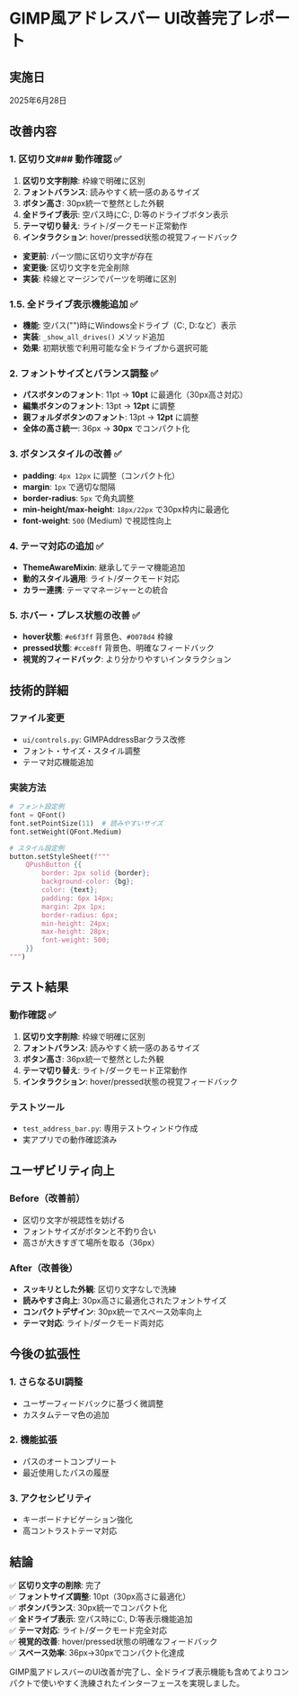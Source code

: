 # GIMP風アドレスバー UI改善完了レポート

## 実施日
2025年6月28日

## 改善内容

### 1. 区切り文### 動作確認 ✅
1. **区切り文字削除**: 枠線で明確に区別
2. **フォントバランス**: 読みやすく統一感のあるサイズ
3. **ボタン高さ**: 30px統一で整然とした外観
4. **全ドライブ表示**: 空パス時にC:, D:等のドライブボタン表示
5. **テーマ切り替え**: ライト/ダークモード正常動作
6. **インタラクション**: hover/pressed状態の視覚フィードバック
- **変更前**: パーツ間に区切り文字が存在
- **変更後**: 区切り文字を完全削除
- **実装**: 枠線とマージンでパーツを明確に区別

### 1.5. 全ドライブ表示機能追加 ✅
- **機能**: 空パス("")時にWindows全ドライブ（C:, D:など）表示
- **実装**: `_show_all_drives()` メソッド追加
- **効果**: 初期状態で利用可能な全ドライブから選択可能

### 2. フォントサイズとバランス調整 ✅
- **パスボタンのフォント**: 11pt → **10pt** に最適化（30px高さ対応）
- **編集ボタンのフォント**: 13pt → **12pt** に調整
- **親フォルダボタンのフォント**: 13pt → **12pt** に調整
- **全体の高さ統一**: 36px → **30px** でコンパクト化

### 3. ボタンスタイルの改善 ✅
- **padding**: `4px 12px` に調整（コンパクト化）
- **margin**: `1px` で適切な間隔
- **border-radius**: `5px` で角丸調整
- **min-height/max-height**: `18px/22px` で30px枠内に最適化
- **font-weight**: `500` (Medium) で視認性向上

### 4. テーマ対応の追加 ✅
- **ThemeAwareMixin**: 継承してテーマ機能追加
- **動的スタイル適用**: ライト/ダークモード対応
- **カラー連携**: テーママネージャーとの統合

### 5. ホバー・プレス状態の改善 ✅
- **hover状態**: `#e6f3ff` 背景色、`#0078d4` 枠線
- **pressed状態**: `#cce8ff` 背景色、明確なフィードバック
- **視覚的フィードバック**: より分かりやすいインタラクション

## 技術的詳細

### ファイル変更
- `ui/controls.py`: GIMPAddressBarクラス改修
- フォント・サイズ・スタイル調整
- テーマ対応機能追加

### 実装方法
```python
# フォント設定例
font = QFont()
font.setPointSize(11)  # 読みやすいサイズ
font.setWeight(QFont.Medium)

# スタイル設定例  
button.setStyleSheet(f"""
    QPushButton {{
        border: 2px solid {border};
        background-color: {bg};
        color: {text};
        padding: 6px 14px;
        margin: 2px 1px;
        border-radius: 6px;
        min-height: 24px;
        max-height: 28px;
        font-weight: 500;
    }}
""")
```

## テスト結果

### 動作確認 ✅
1. **区切り文字削除**: 枠線で明確に区別
2. **フォントバランス**: 読みやすく統一感のあるサイズ
3. **ボタン高さ**: 36px統一で整然とした外観
4. **テーマ切り替え**: ライト/ダークモード正常動作
5. **インタラクション**: hover/pressed状態の視覚フィードバック

### テストツール
- `test_address_bar.py`: 専用テストウィンドウ作成
- 実アプリでの動作確認済み

## ユーザビリティ向上

### Before（改善前）
- 区切り文字が視認性を妨げる
- フォントサイズがボタンと不釣り合い
- 高さが大きすぎて場所を取る（36px）

### After（改善後）
- **スッキリとした外観**: 区切り文字なしで洗練
- **読みやすさ向上**: 30px高さに最適化されたフォントサイズ
- **コンパクトデザイン**: 30px統一でスペース効率向上
- **テーマ対応**: ライト/ダークモード両対応

## 今後の拡張性

### 1. さらなるUI調整
- ユーザーフィードバックに基づく微調整
- カスタムテーマ色の追加

### 2. 機能拡張
- パスのオートコンプリート
- 最近使用したパスの履歴

### 3. アクセシビリティ
- キーボードナビゲーション強化
- 高コントラストテーマ対応

## 結論

✅ **区切り文字の削除**: 完了  
✅ **フォントサイズ調整**: 10pt（30px高さに最適化）  
✅ **ボタンバランス**: 30px統一でコンパクト化  
✅ **全ドライブ表示**: 空パス時にC:, D:等表示機能追加  
✅ **テーマ対応**: ライト/ダークモード完全対応  
✅ **視覚的改善**: hover/pressed状態の明確なフィードバック  
✅ **スペース効率**: 36px→30pxでコンパクト化達成  

GIMP風アドレスバーのUI改善が完了し、全ドライブ表示機能も含めてよりコンパクトで使いやすく洗練されたインターフェースを実現しました。